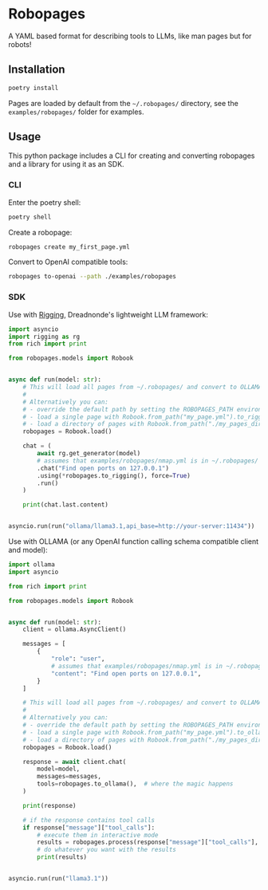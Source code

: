 # Robopages

A YAML based format for describing tools to LLMs, like man pages but for robots!

## Installation

```bash
poetry install 
```

Pages are loaded by default from the `~/.robopages/` directory, see the `examples/robopages/` folder for examples.

## Usage

This python package includes a CLI for creating and converting robopages and a library for using it as an SDK.

### CLI

Enter the poetry shell:

```bash
poetry shell
```

Create a robopage:

```bash
robopages create my_first_page.yml
```

Convert to OpenAI compatible tools:

```bash
robopages to-openai --path ./examples/robopages
```

### SDK

Use with [Rigging]( https://github.com/dreadnode/rigging), Dreadnonde's lightweight LLM framework:

```python
import asyncio
import rigging as rg
from rich import print

from robopages.models import Robook


async def run(model: str):
    # This will load all pages from ~/.robopages/ and convert to OLLAMA compatible tools.
    #
    # Alternatively you can:
    # - override the default path by setting the ROBOPAGES_PATH environment variable
    # - load a single page with Robook.from_path("my_page.yml").to_rigging()
    # - load a directory of pages with Robook.from_path("./my_pages_dir/").to_rigging()
    robopages = Robook.load()

    chat = (
        await rg.get_generator(model)
        # assumes that examples/robopages/nmap.yml is in ~/.robopages/
        .chat("Find open ports on 127.0.0.1")
        .using(*robopages.to_rigging(), force=True)
        .run()
    )

    print(chat.last.content)


asyncio.run(run("ollama/llama3.1,api_base=http://your-server:11434"))
```

Use with OLLAMA (or any OpenAI function calling schema compatible client and model):

```python
import ollama
import asyncio

from rich import print

from robopages.models import Robook


async def run(model: str):
    client = ollama.AsyncClient()

    messages = [
        {
            "role": "user",
            # assumes that examples/robopages/nmap.yml is in ~/.robopages/
            "content": "Find open ports on 127.0.0.1",
        }
    ]

    # This will load all pages from ~/.robopages/ and convert to OLLAMA compatible tools.
    #
    # Alternatively you can:
    # - override the default path by setting the ROBOPAGES_PATH environment variable
    # - load a single page with Robook.from_path("my_page.yml").to_ollama()
    # - load a directory of pages with Robook.from_path("./my_pages_dir/").to_ollama()
    robopages = Robook.load()

    response = await client.chat(
        model=model,
        messages=messages,
        tools=robopages.to_ollama(),  # where the magic happens
    )

    print(response)

    # if the response contains tool calls
    if response["message"]["tool_calls"]:
        # execute them in interactive mode
        results = robopages.process(response["message"]["tool_calls"], interactive=True)
        # do whatever you want with the results
        print(results)


asyncio.run(run("llama3.1"))
```
